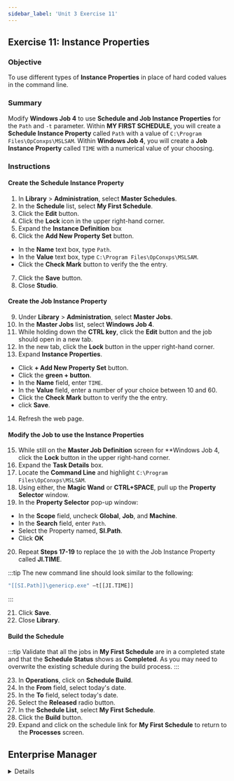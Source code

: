 ```yaml
---
sidebar_label: 'Unit 3 Exercise 11'
---
```


##  Exercise 11: Instance Properties

### Objective

To use different types of **Instance Properties** in place of hard coded values in the command line.

### Summary

Modify **Windows Job 4** to use **Schedule and Job Instance Properties** for the ```Path``` and ```-t``` parameter. Within **MY FIRST SCHEDULE**, you will create a **Schedule Instance Property** called ```Path``` with a value of ```C:\Program Files\OpConxps\MSLSAM```. Within **Windows Job 4**, you will create a **Job Instance Property** called ```TIME``` with a numerical value of your choosing.

### Instructions

#### Create the Schedule Instance Property

1.  In **Library** > **Administration**, select **Master Schedules**. 
2.  In the **Schedule** list, select **My First Schedule**.
3.  Click the **Edit** button.
4.  Click the **Lock** icon in the upper right-hand corner.
5.  Expand the **Instance Definition** box
6.  Click the **Add New Property Set** button.
  * In the **Name** text box, type ```Path```.
  * In the **Value** text box, type ```C:\Program Files\OpConxps\MSLSAM```.
  * Click the **Check Mark** button to verify the the entry.
7.  Click the **Save** button.
8.  Close **Studio**.

#### Create the Job Instance Property

9.  Under **Library** > **Administration**, select **Master Jobs**.
10. In the **Master Jobs** list, select **Windows Job 4**.
11. While holding down the **CTRL key**, click the **Edit** button and the job should open in a new tab.
12. In the new tab, click the **Lock** button in the upper right-hand corner.
13. Expand **Instance Properties**.
  * Click **+ Add New Property Set** button.
  * Click the **green + button**.
  * In the **Name** field, enter ```TIME```.
  * In the **Value** field, enter a number of your choice between 10 and 60.
  * Click the **Check Mark** button to verify the the entry.
  * click **Save**.
14. Refresh the web page.

#### Modify the Job to use the Instance Properties

15. While still on the **Master Job Definition** screen for **Windows Job 4, click the **Lock** button in the upper right-hand corner.
16. Expand the **Task Details**  box.
17. Locate the **Command Line** and highlight ```C:\Program Files\OpConxps\MSLSAM```.
18. Using either, the **Magic Wand** or **CTRL+SPACE**, pull up the **Property Selector** window.
19. In the **Property Selector** pop-up window:
  * In the **Scope** field, uncheck **Global**, **Job**, and **Machine**.
  * In the **Search** field, enter ```Path```.
  * Select the Property named, **SI.Path**.
  * Click **OK**
20. Repeat **Steps 17-19** to replace the ```10``` with the Job Instance Property called **JI.TIME**.

:::tip
The new command line should look similar to the following: 
```cmd
"[[SI.Path]]\genericp.exe" –t[[JI.TIME]]
```
:::

21. Click **Save**.
22. Close **Library**.

#### Build the Schedule

:::tip
Validate that all the jobs in **My First Schedule** are in a completed state and that the **Schedule Status** shows as **Completed**. As you may need to overwrite the existing schedule during the build process.
:::

23. In **Operations**, click on **Schedule Build**. 
24. In the **From** field, select today's date.
25. In the **To** field, select today's date.
26. Select the **Released** radio button.
27. In the **Schedule List**, select **My First Schedule**.
28. Click the **Build** button.
29. Expand and click on the schedule link for **My First Schedule** to return to the **Processes** screen.

## Enterprise Manager

<details>

:::tip [Walkthrough Video - Unit 3 Exercise 11](../static/videobasic/U3E11.mp4)
:::


1.	Under the **Administration** topic, double click on **Schedule Master**. 
2.	In the **Schedule Selection** drop-down menu select **My First Schedule**.
3.	Click the **Instance Definition** tab under Schedule Details. 
4.	In the **Define Property Values** text box, type ```Path=C:\Program Files\OpConxps\MSLSAM```.
5.	Click the **Add** button to the right of the **Define Property Values** text box.
6.	Click the **Save** button on the Schedule Master toolbar.
7.	Close the **Schedule Master**.
8.  Under the **Administration** topic, double click on **Job Master**. 
20.	In the **Schedule** drop-down list, select **My First Schedule**.
21.	In the **Job** drop-down list, select **Windows Job 4**.
22.	Update your command line to use the new properties by placing **Properties** to point to the **Machine** or **Schedule Instance Properties** instead of the **Global Properties**:
```
“[[PathWindows]]\genericp.exe” –t[[RUNTIME]] –e0

to:

"[[SI.Path]]\genericp.exe” –t[[JI.Time]] –e0
```
23.	Click the **Save** button.
24. In the **Instance Definition** tab, enter ```TIME=XX```, where XX is a number of your choosing between 10 and 60.
25. Click **Add**
26. Click **Save**.
27.	If **My First Schedule** is In Process, **Cancel** all jobs.
28.	Rebuild **My First Schedule** Released for today
29.	Release **Windows Job 1** and **Windows Job 2**.
30.	Check the results from Enterprise Manager (check the **Job Information> Configuration> Token Replacement Values** for **Windows Job 4**).

</details>
